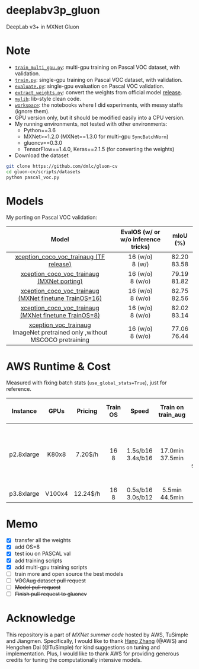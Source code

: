 # deeplabv3p_gluon
DeepLab v3+ in MXNet Gluon

# Note
* [`train_multi_gpu.py`](train_multi_gpu.py): multi-gpu training on Pascal VOC dataset, with validation.
* [`train.py`](train.py): single-gpu training on Pascal VOC dataset, with validation.
* [`evaluate.py`](evaluate.py): single-gpu evaluation on Pascal VOC validation. 
* [`extract_weights.py`](extract_weights.py): convert the weights from official model [release](https://github.com/tensorflow/models/blob/57eb3e77319ebce918b770801e0a5a4e3639593c/research/deeplab/g3doc/model_zoo.md).
* [`mylib`](mylib/): lib-style clean code.
* [`workspace`](workspace/): the notebooks where I did experiments, with messy staffs (ignore them).
* GPU version only, but it should be modified easily into a CPU version.
* My running environments, not tested with other environments:
    * Python==3.6
    * MXNet>=1.2.0 (MXNet==1.3.0 for multi-gpu `SyncBatchNorm`)
    * gluoncv==0.3.0
    * TensorFlow==1.4.0, Keras==2.1.5 (for converting the weights)
* Download the dataset
```bash
git clone https://github.com/dmlc/gluon-cv
cd gluon-cv/scripts/datasets
python pascal_voc.py
```
    
# Models
My porting on Pascal VOC validation:

|Model| EvalOS (w/ or w/o inference tricks) | mIoU (%) |
|:---:|:------:|:------:|
|[xception_coco_voc_trainaug (TF release)](https://github.com/tensorflow/models/blob/57eb3e77319ebce918b770801e0a5a4e3639593c/research/deeplab/g3doc/model_zoo.md)| 16 (w/o) <br> 8 (w/) | 82.20 <br> 83.58|
|[xception_coco_voc_trainaug (MXNet porting)](https://drive.google.com/open?id=19zxsJ6tmPuJcEBd-P93yCEFMLc7o4dPP)| 16 (w/o) <br> 8 (w/o) |79.19<br>81.82|
|[xception_coco_voc_trainaug (MXNet finetune TrainOS=16)](https://drive.google.com/open?id=1zusHNnPgpJAapPNEFu6FVWFqDm-_6_CZ)| 16 (w/o) <br> 8 (w/o) |82.75<br>82.56|
|[xception_coco_voc_trainaug (MXNet finetune TrainOS=8)](https://drive.google.com/open?id=1EG-6OwNU0JxDj-zBhMdGji3x8dIOK9jW)| 16 (w/o) <br> 8 (w/o) |82.02<br>83.14|
|[xception_voc_trainaug](https://drive.google.com/open?id=1a4f1e_GZ3FRPVKYrgDtmmRIYmtNTywyl) <br> ImageNet pretrained only ,without MSCOCO pretraining | 16 (w/o) <br> 8 (w/o) |77.06<br>76.44|

# AWS Runtime & Cost
Measured with fixing batch stats (`use_global_stats=True`), just for reference.

|Instance|GPUs|Pricing|Train OS|Speed|Train on train_aug|Eval on val|Time per epoch|Cost per epoch|
|:---:|:---:|:---:|:---:|:---:|:---:|:---:|:---:|:---:|
|p2.8xlarge|K80x8|7.20$/h|16<br>8|1.5s/b16<br>3.4s/b16|17.0min<br>37.5min|3.5min<br>10min<br>(BUGS: gpus do not use sufficiently during eval)|20.5min<br>47.5min|$2.5<br>$5.7|
|p3.8xlarge|V100x4|12.24$/h|16<br>8|0.5s/b16<br>3.0s/b12|5.5min<br>44.5min|0.7min<br>1.3min|6.2min<br>45.8min|$1.3<br>$9.3|

# Memo
* [x] transfer all the weights
* [x] add OS=8
* [x] test iou on PASCAL val
* [x] add training scripts
* [x] add multi-gpu training scripts
* [ ] train more and open source the best models
* [ ] ~~VOCAug dataset pull request~~
* [ ] ~~Model pull request~~
* [ ] ~~Finish pull request to gluoncv~~

# Acknowledge
This repository is a part of *MXNet summer code* hosted by AWS, TuSimple and Jiangmen. 
Specifically, I would like to thank [Hang Zhang](https://github.com/zhanghang1989) (@AWS) and Hengchen Dai (@TuSimple) for 
kind suggestions on tuning and implementation. Plus, I would like to thank AWS for 
providing generous credits for tuning the computationally intensive models. 
